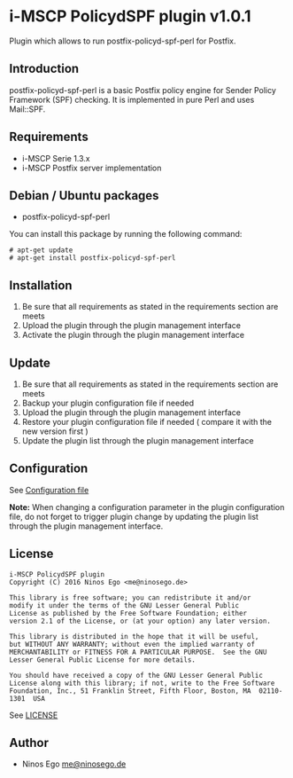 # i-MSCP PolicydSPF plugin v1.0.1

Plugin which allows to run postfix-policyd-spf-perl for Postfix.

## Introduction

postfix-policyd-spf-perl is a basic Postfix policy engine for Sender Policy Framework (SPF) checking. It is
implemented in pure Perl and uses Mail::SPF.

## Requirements

* i-MSCP Serie 1.3.x
* i-MSCP Postfix server implementation

## Debian / Ubuntu packages

* postfix-policyd-spf-perl

You can install this package by running the following command:

```
# apt-get update
# apt-get install postfix-policyd-spf-perl
```

## Installation

1. Be sure that all requirements as stated in the requirements section are meets
2. Upload the plugin through the plugin management interface
3. Activate the plugin through the plugin management interface

## Update

1. Be sure that all requirements as stated in the requirements section are meets
2. Backup your plugin configuration file if needed
3. Upload the plugin through the plugin management interface
4. Restore your plugin configuration file if needed ( compare it with the new version first )
5. Update the plugin list through the plugin management interface

## Configuration

See [Configuration file](../PolicydSPF/config.php)

**Note:** When changing a configuration parameter in the plugin configuration file, do not forget to trigger plugin
change by updating the plugin list through the plugin management interface.

## License

```
i-MSCP PolicydSPF plugin
Copyright (C) 2016 Ninos Ego <me@ninosego.de>

This library is free software; you can redistribute it and/or
modify it under the terms of the GNU Lesser General Public
License as published by the Free Software Foundation; either
version 2.1 of the License, or (at your option) any later version.

This library is distributed in the hope that it will be useful,
but WITHOUT ANY WARRANTY; without even the implied warranty of
MERCHANTABILITY or FITNESS FOR A PARTICULAR PURPOSE.  See the GNU
Lesser General Public License for more details.

You should have received a copy of the GNU Lesser General Public
License along with this library; if not, write to the Free Software
Foundation, Inc., 51 Franklin Street, Fifth Floor, Boston, MA  02110-1301  USA
```

See [LICENSE](LICENSE)

## Author

* Ninos Ego <me@ninosego.de>
